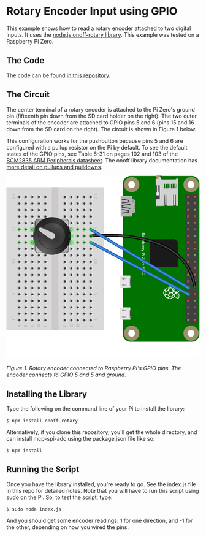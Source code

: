 # Rotary Encoder Input using GPIO 

This example shows how to read a rotary encoder attached to two digital inputs. It uses  the [node.js onoff-rotary library](https://www.npmjs.com/package/onoff-rotary). This example was tested on a Raspberry Pi Zero.

## The Code
The code can be found [in this repository](https://github.com/tigoe/PiRecipes/tree/master/rotary-encoder).

## The Circuit

The center terminal of a rotary encoder is attached to the Pi Zero's ground pin (fifteenth pin down from the SD card holder on the right). The two outer terminals of the encoder are attached to GPIO pins 5 and 6 (pins 15 and 16 down from the SD card on the right). The circuit is shown in Figure 1 below.

This configuration works for the pushbutton because pins 5 and 6 are configured with a pullup resistor on the Pi by default. To see the default states of the GPIO pins, see Table 6-31 on pages 102 and 103 of the [BCM2835 ARM Peripherals datasheet](http://www.farnell.com/datasheets/1521578.pdf). The onoff library documentation has [more detail on pullups and pulldowns](https://www.npmjs.com/package/onoff#configuring-pullup-and-pulldown-resistors).


![Figure 1. Rotary encoder connected to Raspberry Pi's GPIO pins](pi-rotary-encoder_bb.png)

_Figure 1. Rotary encoder connected to Raspberry Pi's GPIO pins. The encoder connects to GPIO 5 and 5 and ground._

## Installing the Library

Type the following on the command line of your Pi to install the library:

````
$ npm install onoff-rotary
````

Alternatively, if you clone this repository, you'll get the whole directory, and can install mcp-spi-adc using the package.json file like so:

````
$ npm install
````

## Running the Script

Once you have the library installed, you're ready to go. See the index.js file in this repo for detailed notes. Note that you will have to run this script using sudo on the Pi. So, to test the script, type:

````
$ sudo node index.js
````
And you should get some encoder readings: 1 for one direction, and -1 for the other, depending on how you wired the pins.
